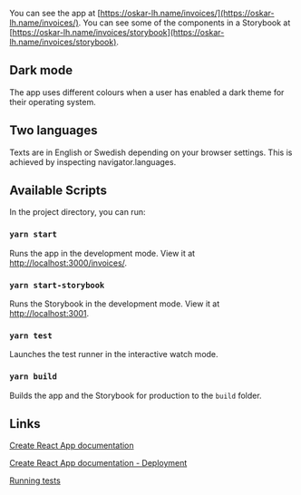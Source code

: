 You can see the app at [https://oskar-lh.name/invoices/](https://oskar-lh.name/invoices/).
You can see some of the components in a Storybook at [https://oskar-lh.name/invoices/storybook](https://oskar-lh.name/invoices/storybook).

## Dark mode

The app uses different colours when a user has enabled a dark theme for their operating system.

## Two languages

Texts are in English or Swedish depending on your browser settings. This is achieved by inspecting navigator.languages.

## Available Scripts

In the project directory, you can run:

### `yarn start`

Runs the app in the development mode. View it at [http://localhost:3000/invoices/](http://localhost:3000/invoices/).

### `yarn start-storybook`

Runs the Storybook in the development mode. View it at [http://localhost:3001](http://localhost:3001).

### `yarn test`

Launches the test runner in the interactive watch mode.

### `yarn build`

Builds the app and the Storybook for production to the `build` folder.

## Links

[Create React App documentation](https://facebook.github.io/create-react-app/docs/getting-started)

[Create React App documentation - Deployment](https://facebook.github.io/create-react-app/docs/deployment)

[Running tests](https://facebook.github.io/create-react-app/docs/running-tests)
